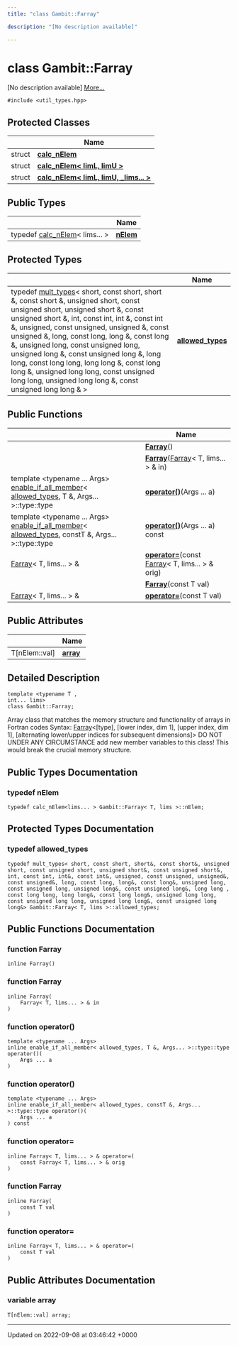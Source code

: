 ```yaml
---
title: "class Gambit::Farray"

description: "[No description available]"

---
```


# class Gambit::Farray



[No description available] [More...](#detailed-description)


`#include <util_types.hpp>`

## Protected Classes

|                | Name           |
| -------------- | -------------- |
| struct | **[calc_nElem](/documentation/code/classes/structgambit_1_1farray_1_1calc__nelem/)**  |
| struct | **[calc_nElem< limL, limU >](/documentation/code/classes/structgambit_1_1farray_1_1calc__nelem_3_01liml_00_01limu_01_4/)**  |
| struct | **[calc_nElem< limL, limU, _lims... >](/documentation/code/classes/structgambit_1_1farray_1_1calc__nelem_3_01liml_00_01limu_00_01__lims_8_8_8_01_4/)**  |

## Public Types

|                | Name           |
| -------------- | -------------- |
| typedef [calc_nElem](/documentation/code/classes/structgambit_1_1farray_1_1calc__nelem/)< lims... > | **[nElem](/documentation/code/classes/classgambit_1_1farray/#typedef-nelem)**  |

## Protected Types

|                | Name           |
| -------------- | -------------- |
| typedef [mult_types](/documentation/code/classes/structgambit_1_1mult__types/)< short, const short, short &, const short &, unsigned short, const unsigned short, unsigned short &, const unsigned short &, int, const int, int &, const int &, unsigned, const unsigned, unsigned &, const unsigned &, long, const long, long &, const long &, unsigned long, const unsigned long, unsigned long &, const unsigned long &, long long, const long long, long long &, const long long &, unsigned long long, const unsigned long long, unsigned long long &, const unsigned long long & > | **[allowed_types](/documentation/code/classes/classgambit_1_1farray/#typedef-allowed-types)**  |

## Public Functions

|                | Name           |
| -------------- | -------------- |
| | **[Farray](/documentation/code/classes/classgambit_1_1farray/#function-farray)**() |
| | **[Farray](/documentation/code/classes/classgambit_1_1farray/#function-farray)**([Farray](/documentation/code/classes/classgambit_1_1farray/)< T, lims... > & in) |
| template <typename ... Args\> <br>[enable_if_all_member](/documentation/code/classes/structgambit_1_1enable__if__all__member/)< [allowed_types](/documentation/code/classes/structgambit_1_1mult__types/), T &, Args... >::type::type | **[operator()](/documentation/code/classes/classgambit_1_1farray/#function-operator)**(Args ... a) |
| template <typename ... Args\> <br>[enable_if_all_member](/documentation/code/classes/structgambit_1_1enable__if__all__member/)< [allowed_types](/documentation/code/classes/structgambit_1_1mult__types/), constT &, Args... >::type::type | **[operator()](/documentation/code/classes/classgambit_1_1farray/#function-operator)**(Args ... a) const |
| [Farray](/documentation/code/classes/classgambit_1_1farray/)< T, lims... > & | **[operator=](/documentation/code/classes/classgambit_1_1farray/#function-operator)**(const [Farray](/documentation/code/classes/classgambit_1_1farray/)< T, lims... > & orig) |
| | **[Farray](/documentation/code/classes/classgambit_1_1farray/#function-farray)**(const T val) |
| [Farray](/documentation/code/classes/classgambit_1_1farray/)< T, lims... > & | **[operator=](/documentation/code/classes/classgambit_1_1farray/#function-operator)**(const T val) |

## Public Attributes

|                | Name           |
| -------------- | -------------- |
| T[nElem::val] | **[array](/documentation/code/classes/classgambit_1_1farray/#variable-array)**  |

## Detailed Description

```
template <typename T ,
int... lims>
class Gambit::Farray;
```


Array class that matches the memory structure and functionality of arrays in Fortran codes Syntax: [Farray](/documentation/code/classes/classgambit_1_1farray/)<[type], [lower index, dim 1], [upper index, dim 1], [alternating lower/upper indices for subsequent dimensions]> DO NOT UNDER ANY CIRCUMSTANCE add new member variables to this class! This would break the crucial memory structure. 

## Public Types Documentation

### typedef nElem

```
typedef calc_nElem<lims... > Gambit::Farray< T, lims >::nElem;
```


## Protected Types Documentation

### typedef allowed_types

```
typedef mult_types< short, const short, short&, const short&, unsigned short, const unsigned short, unsigned short&, const unsigned short&, int, const int, int&, const int&, unsigned, const unsigned, unsigned&, const unsigned&, long, const long, long&, const long&, unsigned long, const unsigned long, unsigned long&, const unsigned long&, long long , const long long, long long&, const long long&, unsigned long long, const unsigned long long, unsigned long long&, const unsigned long long&> Gambit::Farray< T, lims >::allowed_types;
```


## Public Functions Documentation

### function Farray

```
inline Farray()
```


### function Farray

```
inline Farray(
    Farray< T, lims... > & in
)
```


### function operator()

```
template <typename ... Args>
inline enable_if_all_member< allowed_types, T &, Args... >::type::type operator()(
    Args ... a
)
```


### function operator()

```
template <typename ... Args>
inline enable_if_all_member< allowed_types, constT &, Args... >::type::type operator()(
    Args ... a
) const
```


### function operator=

```
inline Farray< T, lims... > & operator=(
    const Farray< T, lims... > & orig
)
```


### function Farray

```
inline Farray(
    const T val
)
```


### function operator=

```
inline Farray< T, lims... > & operator=(
    const T val
)
```


## Public Attributes Documentation

### variable array

```
T[nElem::val] array;
```


-------------------------------

Updated on 2022-09-08 at 03:46:42 +0000
